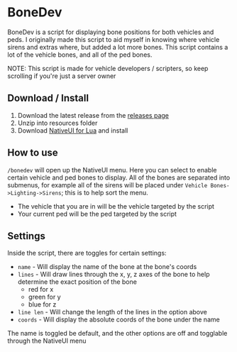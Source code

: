 # BoneDev
BoneDev is a script for displaying bone positions for both vehicles and peds. I originally made this script to aid myself in knowing where vehicle sirens and extras where, but added a lot more bones. This script contains a lot of the vehicle bones, and all of the ped bones.

NOTE: This script is made for vehicle developers / scripters, so keep scrolling if you're just a server owner

## Download / Install
1. Download the latest release from the [releases page](https://github.com/blockba5her/bonedev/releases)
2. Unzip into resources folder
3. Download [NativeUI for Lua](https://github.com/FrazzIe/NativeUILua) and install

## How to use
`/bonedev` will open up the NativeUI menu. Here you can select to enable certain vehicle and ped bones to display. All of the bones are separated into submenus, for example all of the sirens will be placed under `Vehicle Bones->Lighting->Sirens`; this is to help sort the menu.
* The vehicle that you are in will be the vehicle targeted by the script
* Your current ped will be the ped targeted by the script

## Settings
Inside the script, there are toggles for certain settings:
* `name` - Will display the name of the bone at the bone's coords
* `lines` - Will draw lines through the x, y, z axes of the bone to help determine the exact position of the bone
	- red for x
	- green for y
	- blue for z
* `line len` - Will change the length of the lines in the option above
* `coords` - Will display the absolute coords of the bone under the name

The name is toggled be default, and the other options are off and togglable through the NativeUI menu

